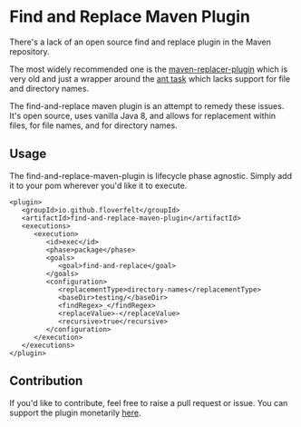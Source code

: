 # Find and Replace Maven Plugin

There's a lack of an open source find and replace plugin in the Maven repository. 

The most widely recommended one is the [maven-replacer-plugin](https://mvnrepository.com/artifact/com.google.code.maven-replacer-plugin/maven-replacer-plugin) which 
is very old and just a wrapper around the [ant task](https://ant.apache.org/manual/Tasks/replace.html) which lacks support for file and directory names.

The find-and-replace maven plugin is an attempt to remedy these issues. It's open source, uses vanilla Java 8, and allows for replacement within files, for file names, and for directory names.

## Usage

The find-and-replace-maven-plugin is lifecycle phase agnostic. Simply add it to your pom wherever you'd like it to execute.

```
<plugin>
   <groupId>io.github.floverfelt</groupId>
   <artifactId>find-and-replace-maven-plugin</artifactId>
   <executions>
      <execution>
         <id>exec</id>
         <phase>package</phase>
         <goals>
            <goal>find-and-replace</goal>
         </goals>
         <configuration>
            <replacementType>directory-names</replacementType>
            <baseDir>testing/</baseDir>
            <findRegex>_</findRegex>
            <replaceValue>-</replaceValue>
            <recursive>true</recursive>
         </configuration>
      </execution>
   </executions>
</plugin>
```

## Contribution

If you'd like to contribute, feel free to raise a pull request or issue. You can support the plugin monetarily [here](https://www.buymeacoffee.com/floverfelt).
